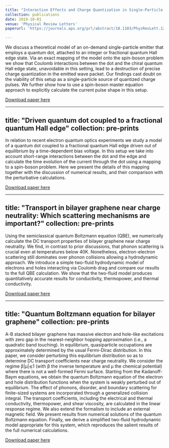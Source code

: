 ```yaml
---
title: "Interaction Effects and Charge Quantization in Single-Particle Quantum Do Using the semiclassical quantum Boltzmann equation (QBE), we numerically calculate the DC transport properties of bilayer graphene near charge neutrality. We find, in contrast to prior discussions, that phonon scattering is crucial even at temperatures below 40K. Nonetheless, electron-electron scattering still dominates over phonon collisions allowing a hydrodynamic approach. We introduce a simple two-fluid hydrodynamic model of electrons and holes interacting via Coulomb drag and compare our results to the full QBE calculation. We show that the two-fluid model produces quantitatively accurate results for conductivity, thermopower, and thermal conductivity. t Emitters"
collection: publications
date: 2019-10-01
venue: 'Physical Review Letters'
paperurl: 'https://journals.aps.org/prl/abstract/10.1103/PhysRevLett.122.127701'

---
```

We discuss a theoretical model of an on-demand single-particle emitter that employs a quantum dot, attached to an integer or fractional quantum Hall edge state. Via an exact mapping of the model onto the spin-boson problem we show that Coulomb interactions between the dot and the chiral quantum Hall edge state, unavoidable in this setting, lead to a destruction of precise charge quantization in the emitted wave packet. Our findings cast doubt on the viability of this setup as a single-particle source of quantized charge pulses. We further show how to use a spin-boson master equation approach to explicitly calculate the current pulse shape in this setup.

[Download paper here](https://journals.aps.org/prl/abstract/10.1103/PhysRevLett.122.127701)



---
title: "Driven quantum dot coupled to a fractional quantum Hall edge"
collection: pre-prints
---
In relation to recent electron quantum optics experiments we study a model of a quantum dot coupled to a fractional quantum Hall edge driven out of equilibrium by a time-dependent bias voltage. In this setup we take into account short-range interactions between the dot and the edge and calculate the time evolution of the current through the dot using a mapping to a spin-boson problem. Here we present the details of this mapping together with the discussion of numerical results, and their comparison with the perturbative calculations. 


[Download paper here](https://arxiv.org/abs/1908.05658)








---
title: "Transport in bilayer graphene near charge neutrality: Which scattering mechanisms are important?"
collection: pre-prints
---
Using the semiclassical quantum Boltzmann equation (QBE), we numerically calculate the DC transport properties of bilayer graphene near charge neutrality. We find, in contrast to prior discussions, that phonon scattering is crucial even at temperatures below 40K. Nonetheless, electron-electron scattering still dominates over phonon collisions allowing a hydrodynamic approach. We introduce a simple two-fluid hydrodynamic model of electrons and holes interacting via Coulomb drag and compare our results to the full QBE calculation. We show that the two-fluid model produces quantitatively accurate results for conductivity, thermopower, and thermal conductivity. 




[Download paper here](https://arxiv.org/abs/1905.09835)




---
title: "Quantum Boltzmann equation for bilayer graphene"
collection: pre-prints
---

A-B stacked bilayer graphene has massive electron and hole-like excitations with zero gap in the nearest-neighbor hopping approximation (i.e., a quadratic band touching). In equilibrium, quasiparticle occupations are approximately determined by the usual Fermi-Dirac distribution. In this paper, we consider perturbing this equilibrium distribution so as to determine DC transport coefficients near charge neutrality. We consider the regime β|μ|≲1 (with β the inverse temperature and μ the chemical potential) where there is not a well-formed Fermi surface. Starting from the Kadanoff-Baym equations, we obtain the quantum Boltzmann equation of the electron and hole distribution functions when the system is weakly perturbed out of equilibrium. The effect of phonons, disorder, and boundary scattering for finite-sized systems are incorporated through a generalized collision integral. The transport coefficients, including the electrical and thermal conductivity, thermopower, and shear viscosity, are calculated in the linear response regime. We also extend the formalism to include an external magnetic field. We present results from numerical solutions of the quantum Boltzmann equation. Finally, we derive a simplified two-fluid hydrodynamic model appropriate for this system, which reproduces the salient results of the full numerical calculations. 

[Download paper here](https://arxiv.org/abs/1901.07039)

